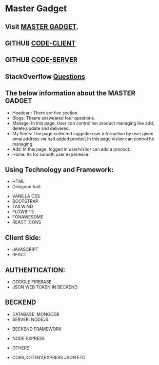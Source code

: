 # Master Gadget

## Visit [MASTER GADGET](https://practice-project-msa.firebaseapp.com/).
## GITHUB [CODE-CLIENT](https://github.com/ProgrammingHeroWC4/warehouse-management-client-side-MuhammadSA211999)
## GITHUB [CODE-SERVER](https://github.com/ProgrammingHeroWC4/warehouse-management-server-side-MuhammadSA211999)
## StackOverflow [Questions](https://stackoverflow.com/questions/72150832/how-to-submit-a-image-with-react-firebase-form-in-firebase)

## The below information about the MASTER GADGET

* Headear : There are five section. 
* Blogs: Thaere answeared four questions.
* Manage: In this page, User can control her product managing like add, delete,update and delivered.
* My Items: The page collected loggedin user information by user given emai address via had added product.In this page visitor can control he managing.
* Add: In this page, logged in user/visitor can add a product.
* Home: Its for smooth user experience.

## Using Technology and Framework:
* HTML
* Designed tool:
- VANILLA CSS
- BOOTSTRAP
- TAILWIND
- FLOWBITE
- FONAWESOME
- REACT ICONS

## Client Side:
- JAVASCRIPT
- REACT

## AUTHENTICATION:
- GOOGLE FIREBASE
- JSON WEB TOKEN IN BECKEND


## BECKEND
- DATABASE: MONGODB
- SERVER: NODEJS

* BECKEND FRAMEWORK
- NODE EXPRESS

* OTHERS
- CORS,DOTENV,EXPRESS JSON ETC